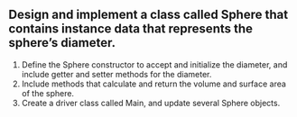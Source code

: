 ## Design and implement a class called Sphere that contains instance data that represents the sphere’s diameter.  
1) Define the Sphere constructor to accept and initialize the diameter, and include getter and setter methods for the diameter.  
2) Include methods that calculate and return the volume and surface area of the sphere.  
3) Create a driver class called Main, and update several Sphere objects.
